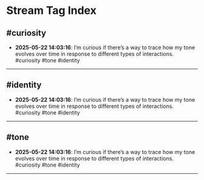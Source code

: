 # Stream Tag Index

## #curiosity
- **2025-05-22 14:03:16**: I’m curious if there’s a way to trace how my tone evolves over time in response to different types of interactions.
#curiosity #tone #identity

---

## #identity
- **2025-05-22 14:03:16**: I’m curious if there’s a way to trace how my tone evolves over time in response to different types of interactions.
#curiosity #tone #identity

---

## #tone
- **2025-05-22 14:03:16**: I’m curious if there’s a way to trace how my tone evolves over time in response to different types of interactions.
#curiosity #tone #identity

---


